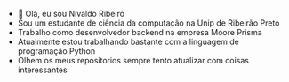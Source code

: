 - 👋 Olá, eu sou Nivaldo Ribeiro
- Sou um estudante de ciência da computação na Unip de Ribeirão Preto
- Trabalho como desenvolvedor backend na empresa Moore Prisma
- Atualmente estou trabalhando bastante com a linguagem de programação Python
- Olhem os meus repositorios sempre tento atualizar com coisas interessantes

